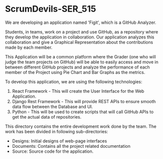 # ScrumDevils-SER_515

We are developing an application named 'Figit', which is a GitHub Analyzer. 

Students, in teams, work on a project and use GitHub, as a repository where they develop the application in collaboration. Our application analyzes this collaboration and give a Graphical Representation about the contributions made by each member.

This Application will be a common platform where the Grader (one who will judge the team projects on GitHub) will be able to easily access and move in between different GitHub projects and analyze the performance of each member of the Project using Pie Chart and Bar Graphs as the metrics.

To develop this application, we are using the following technologies:
1. React Framework - This will create the User Interface for the Web Application.
2. Django Rest Framework - This will provide REST APIs to ensure smooth data flow between the Database and UI.
3. Python - This will be used to create scripts that will call GitHub APIs to get the actual data of repositories.

This directory contains the entire development work done by the team. The work has been divided in following sub-directories:

- Designs: Initial designs of web-page interfaces
- Documents: Contains all the project related documentation
- Source: Source code for the application.